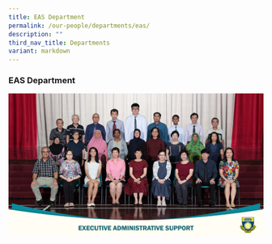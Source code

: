 ```yaml
---
title: EAS Department
permalink: /our-people/departments/eas/
description: ""
third_nav_title: Departments
variant: markdown
---
```

### **EAS Department**

![EAS Department](/images/Our%20People/School%20Departments/eas%2023.jpg)